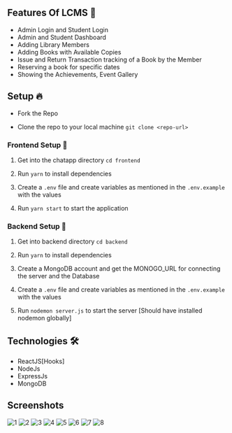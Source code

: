 ## Features Of LCMS 🚀

- Admin Login and Student Login
- Admin and Student Dashboard
- Adding Library Members
- Adding Books with Available Copies
- Issue and Return Transaction tracking of a Book by the Member
- Reserving a book for specific dates
- Showing the Achievements, Event Gallery

## Setup 🔥

- Fork the Repo

- Clone the repo to your local machine
  `git clone <repo-url>`

### Frontend Setup 🍧

1. Get into the chatapp directory
   `cd frontend`

2. Run `yarn` to install dependencies

3. Create a `.env` file and create variables as mentioned in the `.env.example` with the values

4. Run `yarn start` to start the application

### Backend Setup 🍿

1. Get into backend directory `cd backend`

2. Run `yarn` to install dependencies

3. Create a MongoDB account and get the MONOGO_URL for connecting the server and the Database

4. Create a `.env` file and create variables as mentioned in the `.env.example` with the values

5. Run `nodemon server.js` to start the server [Should have installed nodemon globally]

## Technologies 🛠

- ReactJS[Hooks]
- NodeJs
- ExpressJs
- MongoDB

## Screenshots

![1](https://user-images.githubusercontent.com/73348574/205623377-999c0de5-6796-4100-85e6-96e3e7d4fb77.png)
![2](https://user-images.githubusercontent.com/73348574/205632416-bfcc2c19-3f70-4688-bb7e-0ccd83be3038.png)
![3](https://user-images.githubusercontent.com/73348574/205632598-6b009820-20ec-4e9f-92bf-00af92d4f1a4.png)
![4](https://user-images.githubusercontent.com/73348574/205632198-d99fcc8d-903d-4b60-9cec-56f8e0716290.png)
![5](https://user-images.githubusercontent.com/73348574/205631397-2793e97e-3cc6-4b60-8ee1-ec81716b9d6d.png)
![6](https://user-images.githubusercontent.com/73348574/205631670-5dcb6437-afb1-4aaf-87d7-b47c3b01d7b1.png)
![7](https://user-images.githubusercontent.com/73348574/205631804-6c631b5e-8bcd-41c4-bb73-bab6ea8b78f7.png)
![8](https://user-images.githubusercontent.com/73348574/205631977-f393ca09-aa24-42a5-9bd7-d92d471c514c.png)

##
